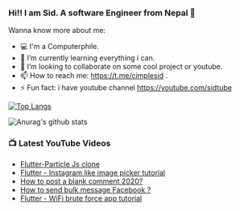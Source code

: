 ### Hi!! I am Sid. A software Engineer from Nepal :triangular_flag_on_post:


Wanna know more about me:

- 💻 I'm a Computerphile.
- 🌱 I’m currently learning everything i can.
- 👯 I’m looking to collaborate on some cool project or youtube.
- 📫 How to reach me: https://t.me/cimplesid .
- ⚡ Fun fact: i have youtube channel https://youtube.com/sidtube

[![Top Langs](https://github-readme-stats.vercel.app/api/top-langs/?username=cimplesid&layout=compact&theme=dark)](https://github.com/anuraghazra/github-readme-stats)

![Anurag's github stats](https://github-readme-stats.vercel.app/api?username=cimplesid&show_icons=true&theme=radical)

### 📺 Latest YouTube Videos
<!-- YOUTUBE:START -->
- [Flutter-Particle Js clone](https://www.youtube.com/watch?v=MYLc8O5PviQ)
- [Flutter - Instagram like image picker tutorial](https://www.youtube.com/watch?v=TfA3koMnhvM)
- [How to post a blank comment 2020?](https://www.youtube.com/watch?v=t6LQKpWdIJc)
- [How to  send bulk message Facebook  ?](https://www.youtube.com/watch?v=JlGKqqZEqr4)
- [Flutter - WiFi brute force app tutorial](https://www.youtube.com/watch?v=IyoMSig2bcI)
<!-- YOUTUBE:END -->
